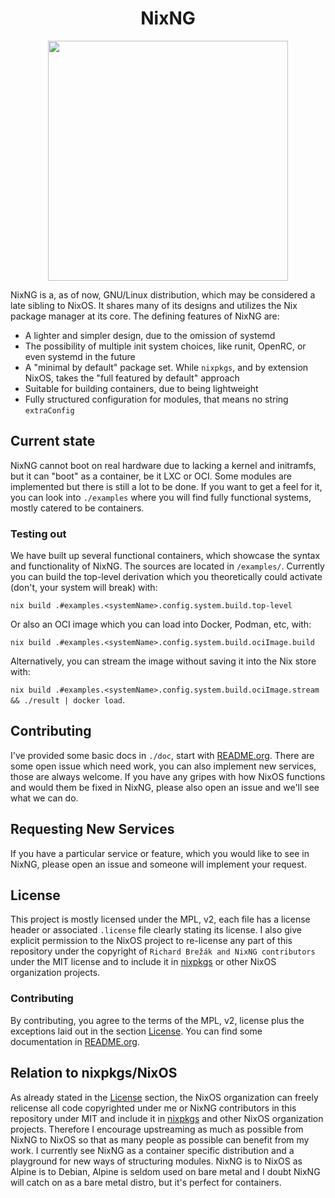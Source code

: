 <h1 align="center">NixNG</h1>

<p align="center">
  <img src="./nix-ng.png" width="384">
</p>

NixNG is a, as of now, GNU/Linux distribution, which may be considered a late
sibling to NixOS. It shares many of its designs and utilizes the Nix package
manager at its core. The defining features of NixNG are:
- A lighter and simpler design, due to the omission of systemd
- The possibility of multiple init system choices, like runit, OpenRC, or even
  systemd in the future
- A "minimal by default" package set. While `nixpkgs`, and by extension NixOS,
  takes the "full featured by default" approach
- Suitable for building containers, due to being lightweight
- Fully structured configuration for modules, that means no string `extraConfig`

## Current state
NixNG cannot boot on real hardware due to lacking a kernel and initramfs, but it
can "boot" as a container, be it LXC or OCI. Some modules are implemented but
there is still a lot to be done. If you want to get a feel for it, you can look
into `./examples` where you will find fully functional systems, mostly catered
to be containers.

### Testing out
We have built up several functional containers, which showcase the syntax and
functionality of NixNG. The sources are located in `/examples/`. Currently you
can build the top-level derivation which you theoretically could activate
(don't, your system will break) with:

`nix build .#examples.<systemName>.config.system.build.top-level`

Or also an OCI image which you can load into Docker, Podman, etc, with:

`nix build .#examples.<systemName>.config.system.build.ociImage.build`

Alternatively, you can stream the image without saving it into the Nix store
with:

`nix build .#examples.<systemName>.config.system.build.ociImage.stream && ./result | docker load`.

## Contributing
I've provided some basic docs in `./doc`, start with
[README.org](/doc/README.org). There are some open issue which need work,
you can also implement new services, those are always welcome. If you have any
gripes with how NixOS functions and would them be fixed in NixNG, please also
open an issue and we'll see what we can do.

## Requesting New Services

If you have a particular service or feature, which you would like to see in
NixNG, please open an issue and someone will implement your request.

## License
This project is mostly licensed under the MPL, v2, each file has a license
header or associated `.license` file clearly stating its license. I also give
explicit permission to the NixOS project to re-license any part of this
repository under the copyright of `Richard Brežák and NixNG contributors` under
the MIT license and to include it in [nixpkgs](https://github.com/NixOS/nixpkgs)
or other NixOS organization projects.

### Contributing
By contributing, you agree to the terms of the MPL, v2, license plus the
exceptions laid out in the section [License](#license). You can find some
documentation in [README.org](/doc/README.org).

## Relation to nixpkgs/NixOS

As already stated in the [License](#license) section, the NixOS organization can
freely relicense all code copyrighted under me or NixNG contributors in this
repository under MIT and include it in
[nixpkgs](https://github.com/NixOS/nixpkgs) and other NixOS organization
projects. Therefore I encourage upstreaming as much as possible from NixNG to
NixOS so that as many people as possible can benefit from my work. I currently
see NixNG as a container specific distribution and a playground for new ways of
structuring modules. NixNG is to NixOS as Alpine is to Debian, Alpine is seldom
used on bare metal and I doubt NixNG will catch on as a bare metal distro, but
it's perfect for containers.
